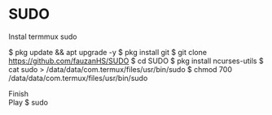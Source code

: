 # SUDO
Instal termmux sudo


$ pkg update && apt upgrade -y
$ pkg install git
$ git clone https://github.com/fauzanHS/SUDO
$ cd SUDO
$ pkg install ncurses-utils
$ cat sudo > /data/data/com.termux/files/usr/bin/sudo
$ chmod 700 /data/data/com.termux/files/usr/bin/sudo

Finish  
Play 
$ sudo
